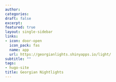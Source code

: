 ```yaml
---
author: 
categories:
draft: false
excerpt: 
featured: true
layout: single-sidebar
links:
- icon: door-open
  icon_pack: fas
  name: app
  url: https://georgianlights.shinyapps.io/light/
subtitle: ""
tags:
- hugo-site
title: Georgian Nightlights
---
```



